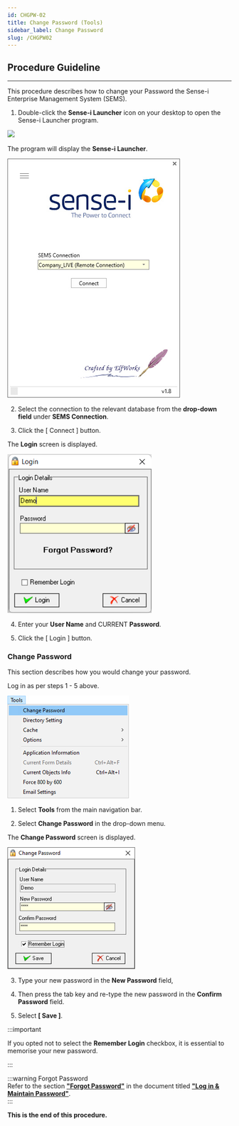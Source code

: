 ```yaml
---
id: CHGPW-02
title: Change Password (Tools)
sidebar_label: Change Password 
slug: /CHGPW02
---
```


## Procedure Guideline
___  

This procedure describes how to change your Password the Sense-i Enterprise Management System (SEMS).  

1.  Double-click the **Sense-i Launcher** icon on your desktop to open the Sense-i Launcher program.

![](../static/img/docs/LAUNCH/launchericon1.png)  

The program will display the **Sense-i Launcher**.

![](../static/img/docs/SUI-001/image2a.jpg)   


2.  Select the connection to the relevant database from the **drop-down field** under **SEMS Connection**.  

3.  Click the [ Connect ] button.

The **Login** screen is displayed.  

![](../static/img/docs/SUI-001/image21.png) 

4.  Enter your **User Name** and CURRENT **Password**.  

5.  Click the [ Login ] button.

### Change Password

This section describes how you would change your password.

Log in as per steps 1 - 5 above.

![](../static/img/docs/SUI-001/image30.jpg) 

1.  Select **Tools** from the main navigation bar.

2.  Select **Change Password** in the drop-down menu.

The **Change Password** screen is displayed.

![](../static/img/docs/SUI-001/image31.jpg) 
 
3.  Type your new password in the **New Password** field,

4.  Then press the tab key and re-type the new password in the **Confirm Password** field.

5.  Select **[ Save ]**.

:::important  

If you opted not to select the **Remember Login** checkbox, it is essential to memorise your new password.

:::  

:::warning Forgot Password  
Refer to the section **["Forgot Password"](https://sense-i.co/docs/SUI001#forgot-password)** in the document titled **["Log in & Maintain Password"](https://sense-i.co/docs/SUI001)**.  
:::  



**This is the end of this procedure.**

